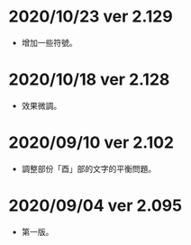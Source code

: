 # 2020/10/23 ver 2.129
* 增加一些符號。

# 2020/10/18 ver 2.128
* 效果微調。

# 2020/09/10 ver 2.102
* 調整部份「酉」部的文字的平衡問題。

# 2020/09/04 ver 2.095
* 第一版。

